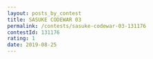 ```yaml
---
layout: posts_by_contest
title: SASUKE CODEWAR 03
permalink: /contests/sasuke-codewar-03-131176
contestId: 131176
rating: 1
date: 2019-08-25
---
```

